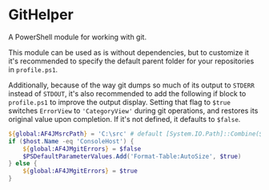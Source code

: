 # GitHelper

A PowerShell module for working with git.

This module can be used as is without dependencies, but to customize it it's recommended to specify the default parent folder for your repositories in `profile.ps1`.

Additionally, because of the way git dumps so much of its output to `STDERR` instead of `STDOUT`, it's also recommended to add the following if block to `profile.ps1` to improve the output display.  Setting that flag to `$true` switches `ErrorView` to `'CategoryView'` during git operations, and restores its original value upon completion. If it's not defined, it defaults to `$false`.

```powershell
${global:AF4JMsrcPath} = 'C:\src' # default [System.IO.Path]::Combine(${env:SYSTEMDRIVE}, 'src')
if ($host.Name -eq 'ConsoleHost') {
    ${global:AF4JMgitErrors} = $false
    $PSDefaultParameterValues.Add('Format-Table:AutoSize', $true)
} else {
    ${global:AF4JMgitErrors} = $true
}
```
